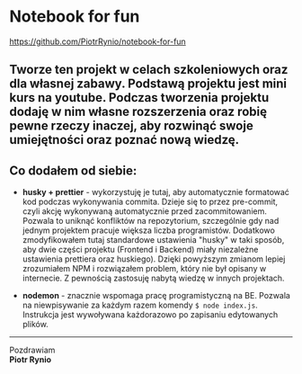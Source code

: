# Notebook for fun

https://github.com/PiotrRynio/notebook-for-fun

Tworze ten projekt w celach szkoleniowych oraz dla własnej zabawy. Podstawą projektu jest mini kurs na youtube. Podczas
tworzenia projektu dodaję w nim własne rozszerzenia oraz robię pewne rzeczy inaczej, aby rozwinąć swoje umiejętności
oraz poznać nową wiedzę.
---

## Co dodałem od siebie:

- **husky + prettier** - wykorzystuję je tutaj, aby automatycznie formatować kod podczas wykonywania commita. Dzieje się
  to przez pre-commit, czyli akcję wykonywaną automatycznie przed zacommitowaniem. Pozwala to uniknąć konfliktów na
  repozytorium, szczególnie gdy nad jednym projektem pracuje większa liczba programistów. Dodatkowo zmodyfikowałem tutaj
  standardowe ustawienia "husky" w taki sposób, aby dwie części projektu (Frontend i Backend) miały niezależne
  ustawienia prettiera oraz huskiego). Dzięki powyższym zmianom lepiej zrozumiałem NPM i rozwiązałem problem, który nie
  był opisany w internecie. Z pewnością zastosuję nabytą wiedzę w innych projektach.

- **nodemon** - znacznie wspomaga pracę programistyczną na BE. Pozwala na niewpisywanie za każdym razem komendy `$ node
  index.js`. Instrukcja jest wywoływana każdorazowo po zapisaniu edytowanych plików.

---

Pozdrawiam <br/>
**Piotr Rynio**
